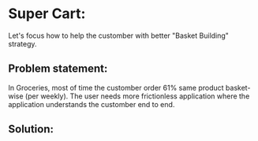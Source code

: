 # Super Cart:

Let's focus how to help the customber with better "Basket Building" strategy. 

## Problem statement:

In Groceries, most of time the customber order 61% same product basket-wise (per weekly). The user needs more frictionless 
application where the application understands the customber end to end.


## Solution:

